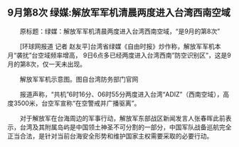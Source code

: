 ## 9月第8次 绿媒:解放军军机清晨两度进入台湾西南空域
　　原标题：绿媒：解放军军机清晨两度进入台湾西南空域，“是9月的第8次”

　　[环球网报道 记者 赵友平]台湾省绿媒《自由时报》炒作称，解放军军机本月“袭扰”台空域频率增高， 9日6点多已经两度进入台湾西南”防空识别区”，这是9月的第8次，仅一天未出现。

　　解放军军机示意图。图自台湾防务部门官网

　　报道声称，“共机”6时16分、06时55分两度进入台湾“ADIZ”（西南空域），高度3500米，台空军宣称“在空警戒并广播驱离”。

　　对于解放军在台海周边的军事行动，解放军东部战区新闻发言人张春晖此前表示，台湾及其附属岛屿是中国领土神圣不可分割的一部分，中国军队战备巡航完全正当合法，是针对当前台海安全形势和维护国家主权需要采取的必要行动。


